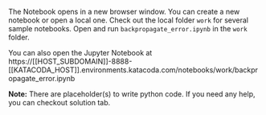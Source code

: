 
The Notebook opens in a new browser window. You can create a new notebook or open a local one. Check out the local folder `work` for several sample notebooks. Open and run `backpropagate_error.ipynb` in the `work` folder.


You can also open the Jupyter Notebook at https://[[HOST_SUBDOMAIN]]-8888-[[KATACODA_HOST]].environments.katacoda.com/notebooks/work/backpropagate_error.ipynb

**Note:**
There are placeholder(s) to write python code. If you need any help, you can checkout solution tab.
